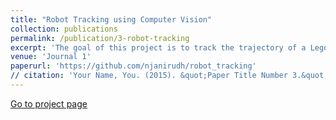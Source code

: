 ```yaml
---
title: "Robot Tracking using Computer Vision"
collection: publications
permalink: /publication/3-robot-tracking
excerpt: 'The goal of this project is to track the trajectory of a Lego Mindstorm NXT on a custom track and measure the errors in the final state over 20 rollouts using Computer Vision.'
venue: 'Journal 1'
paperurl: 'https://github.com/njanirudh/robot_tracking'
// citation: 'Your Name, You. (2015). &quot;Paper Title Number 3.&quot; <i>Journal 1</i>. 1(3).'
---
```


[Go to project page](https://github.com/njanirudh/robot_tracking)
